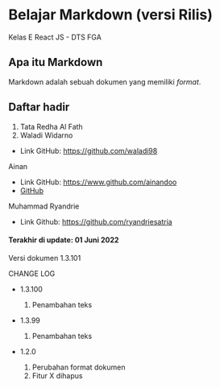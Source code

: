 # Belajar Markdown (versi Rilis)
Kelas E React JS - DTS FGA

## Apa itu Markdown
Markdown adalah sebuah dokumen yang memiliki _format_.

## Daftar hadir
1. Tata Redha Al Fath
2. Waladi Widarno
 - Link GitHub: https://github.com/waladi98

Ainan
- Link GitHub: https://www.github.com/ainandoo
- [GitHub](https://www.github.com/ainandoo)

Muhammad Ryandrie
- Link Github: https://github.com/ryandriesatria

#### Terakhir di update: 01 Juni 2022
Versi dokumen 1.3.101

CHANGE LOG
- 1.3.100
  1. Penambahan teks

- 1.3.99
  1. Penambahan teks

- 1.2.0
  1. Perubahan format dokumen
  2. Fitur X dihapus
